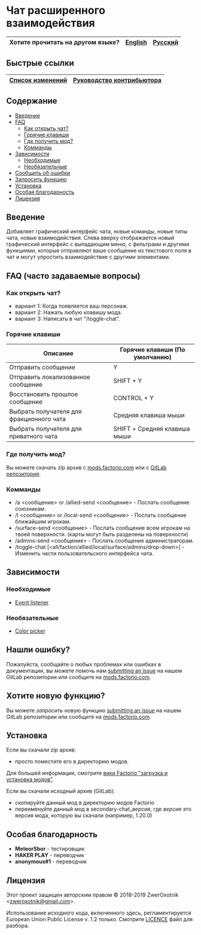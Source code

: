 # Чат расширенного взаимодействия

Хотите прочитать на другом языке? | [English](/README.md) | [Русский](/docs/ru/README.md)
|---|---|---|

## Быстрые ссылки

[Список изменений](/CHANGELOG.md) | [Руководство контрибьютора](CONTRIBUTING.md)
|---|---|

## Содержание

* [Введение](#overview)
* [FAQ](#faq)
    * [Как открыть чат?](#open-chat)
    * [Горячие клавиши](#hotkeys)
    * [Где получить мод?](#get-mod)
    * [Комманды](#commands)
* [Зависимости](#dependencies)
    * [Необходимые](#required)
    * [Необязательные](#optional)
* [Сообщить об ошибки](#issue)
* [Запросить функцию](#feature)
* [Установка](#installing)
* [Особая благодарность](special-thanks)
* [Лицензия](#license)

## <a name="overview"></a> Введение

Добавляет графический интерфейс чата, новые команды, новые типы чата, новые взаимодействия.
Слева вверху отображается новый графический интерфейс с выпадающим меню, с фильтрами и другими функциями, которые отправляют ваше сообщение из текстового поля в чат и могут упростить взаимодействие с другими элементами.

## <a name="faq"></a> FAQ (часто задаваемые вопросы)

### <a name="open-chat"></a> Как открыть чат?

* вариант 1: Когда появляется ваш персонаж.
* вариант 2: Нажать любую клавишу мода.
* вариант 3: Написать в чат "/toggle-chat".

### <a name="hotkeys"></a> Горячие клавиши

| Описание | Горячие клавиши (По умолчанию) |
| -------- | ---- |
| Отправить сообщение   | Y   |
| Отправить локализованное сообщение   | SHIFT + Y   |
| Восстановить прошлое сообщение  | CONTROL + Y   |
| Выбрать получателя для фракционного чата  | Средняя клавиша мыши  |
| Выбрать получателя для приватного чата  | SHIFT + Средняя клавиша мыши  |

### <a name="get-mod"></a> Где получить мод?

Вы можете скачать zip архив с [mods.factorio.com][homepage] или с [GitLab репозитория](https://gitlab.com/ZwerOxotnik/secondary-chat/tags).

### <a name="commands"></a> Комманды

* /a \<сообщение\> or /allied-send \<сообщение\> - Послать сообщение союзникам.
* /l \<сообщение\> or /local-send \<сообщение\> - Послать сообщение ближайшим игрокам.
* /surface-send \<сообщение\> - Послать сообщение всем игрокам на твоей поверхности. (карты могут быть разделены на поверхности)
* /admins-send \<сообщение\> - Послать сообщение администраторам.
* /toggle-chat [\<all/faction/allied/local/surface/admins/drop-down\>] - Изменить части пользовательского интерфейса чата.

## <a name="Optional"></a> Зависимости

### <a name="required"></a> Необходимые

* [Event listener](https://mods.factorio.com/mod/event-listener)

### <a name="embedded"></a> Необязательные

* [Color picker](https://forums.factorio.com/viewtopic.php?f=97&t=30657)

## <a name="issue"></a> Нашли ошибку?

Пожалуйста, сообщайте о любых проблемах или ошибках в документации, вы можете помочь нам
[submitting an issue](https://gitlab.com/ZwerOxotnik/secondary-chat/issues) на нашем GitLab репозитории или сообщите на [mods.factorio.com](https://mods.factorio.com/mod/secondary-chat/discussion).

## <a name="feature"></a> Хотите новую функцию?

Вы можете *запросить* новую функцию [submitting an issue](https://gitlab.com/ZwerOxotnik/secondary-chat/issues) на нашем GitLab репозитории или сообщите на [mods.factorio.com](https://mods.factorio.com/mod/secondary-chat/discussion).

## <a name="installing"></a> Установка

Если вы скачали zip архив:

* просто поместите его в директорию модов.

Для большей информации, смотрите [вики Factorio "загрузка и установка модов"](https://wiki.factorio.com/Modding/ru#.D0.97.D0.B0.D0.B3.D1.80.D1.83.D0.B7.D0.BA.D0.B0_.D0.B8_.D1.83.D1.81.D1.82.D0.B0.D0.BD.D0.BE.D0.B2.D0.BA.D0.B0_.D0.BC.D0.BE.D0.B4.D0.BE.D0.B2).

Если вы скачали исходный архив (GitLab):

* скопируйте данный мод в директорию модов Factorio
* переименуйте данный мод в secondary-chat_*версия*, где *версия* это версия мода, которую вы скачали (например, 1.20.0)

## <a name="special-thanks"></a> Особая благодарность

* **MeteorSbor** - тестировщик
* **HAKER PLAY** - переводчик
* **anonymous#1** - переводчик

## <a name="license"></a> Лицензия

Этот проект защищен авторским правом © 2018-2019 ZwerOxotnik \<zweroxotnik@gmail.com\>.

Использование исходного кода, включенного здесь, регламентируется European Union Public License v. 1.2 только. Смотрите [LICENCE](/LICENCE) файл для разбора.

[homepage]: http://mods.factorio.com/mod/secondary-chat
[Factorio]: https://factorio.com/
